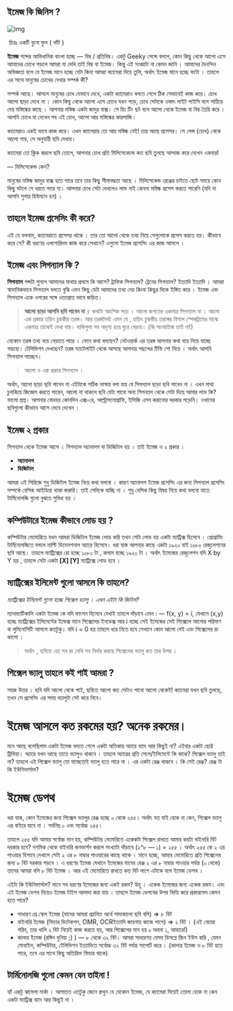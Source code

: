 ## ইমেজ কি জিনিস ?

![img](https://miro.medium.com/max/640/1*r0b-51Mowz5X-aDgIak9Ow.jpeg)

​																				চিত্রঃ একটি বুনো ফুল ( ভাঁট )

**ইমেজ**  শব্দের আভিধানিক বাংলা হচ্ছে — বিম্ব / প্রতিবিম্ব। একটু Geeky সেন্সে  বললে, কোন কিছু থেকে আলো এসে আমাদের চোখে পড়লে আমরা যা দেখি তাই বিম্ব বা  ইমেজ। কিন্তু এই সংজ্ঞাটা না কেমন জানি । আমাদের দৈনন্দিন অভিজ্ঞতা বলে যে  ইমেজ মানে হচ্ছে যেটা কিনা আমরা ক্যামেরা দিয়ে তুলি, অর্থাৎ ইমেজ মানে  হচ্ছে ফটো । তাহলে এর সাথে মানুষের চোখের দেখার সম্পর্ক কী?

সম্পর্ক  আছে। আসলে মানুষের চোখ যেভাবে দেখে, একটা ক্যামেরাও বলতে গেলে ঠিক সেভাবেই  কাজ করে। চোখ আলো ছাড়া দেখে না । কোন কিছু থেকে আলো এসে চোখে যখন পড়ে,  চোখ সেটাকে ওস্তাদ লাইট পাইসি বলে পাঠিয়ে দেয় মস্তিষ্কের কাছে । আপনার  মস্তিষ্ক একটা জাদুর বাক্স। সে হিং টিং ছট বলে আলো থেকে ইমেজ বা বিম্ব তৈরি  করে । আপনি চোখে যা দেখেন সব এই চোখ, আলো আর মস্তিষ্কের কারসাজি।

ক্যামেরাও  একই ভাবে কাজ করে। এখন ক্যামেরার তো আর মস্তিষ্ক নেই! তার আছে প্রসেসর। সে  লেন্স (চোখ) থেকে আলো পায়, সে অনুযায়ী ছবি দেখায়।

ক্যামেরা তো ক্লিক করলে ছবি তোলে, আপনার চোখ প্রতি মিলিসেকেন্ডে কত ছবি তুলছে আন্দাজ করে দেখেন একবার!

— মিলিসেকেন্ড কেন?

মানুষের  মস্তিষ্ক জাদুর বাক্স হতে পারে তবে তার কিছু সীমাবদ্ধতা আছে । মিলিসেকেন্ড  রেঞ্জের চাইতে ছোট সময়ে কোন কিছু ঘটলে সে ধরতে পারে না। আপনার চোখ সেটা  দেখলেও লাভ নাই কেননা মস্তিষ্ক প্রসেস করতে পারেনি (যদি না আপনি সুপার  হিউম্যান হন) ।

## তাহলে ইমেজ প্রসেসিং কী করে?

এই  যে বললাম, ক্যামেরাতে প্রসেসর থাকে । তার তো আলো থেকে তথ্য নিয়ে সেগুলোকে  প্রসেস করতে হয়। কীভাবে করে সে? কী ধরণের এলগোরিদম কাজ করে সেখানে? এগুলো  ইমেজ প্রসেসিং এর কাজ আসলে ।

## ইমেজ এবং সিগন্যাল কি ?

**সিগন্যাল**  শব্দটা শুনলে আমাদের মাথায় প্রথমে কি আসে? ট্রাফিক সিগন্যাল? ট্রেনের  সিগন্যাল? ইত্যাদি ইত্যাদি । আমরা স্বাভাবিকভাবে সিগন্যাল বলতে বুঝি এমন  কিছু যেটা আমাদের তথ্য দেয় কিংবা কিছুর দিকে ইঙ্গিত করে । ইমেজ এবং  সিগন্যাল একে ওপরের সঙ্গে ওতপ্রোত ভাবে জড়িত।

> **আলো ছাড়া আপনি ছবি পাবেন না ।**  কথাটা আংশিক সত্য । আলো জগতের একমাত্র সিগন্যাল না । আলো এক প্রকার তড়িৎ  চুম্বকীয় তরঙ্গ। আর তরঙ্গদৈর্ঘ্য এমন যে , তড়িৎ চুম্বকীয় তরঙ্গের বিশাল  স্পেকট্রামের মাঝে একমাত্র তাকেই দেখা যায়। বাকিগুলা সব অদৃশ্য হয়ে ঘুরে  বেড়ায়। (কি সাংঘাতিক তাই না!)

যেকোন  তরঙ্গ তথ্য বয়ে বেড়াতে পারে । ফোন কথা বলছেন? নেটওয়ার্ক এর তরঙ্গ আপনার  কথা বয়ে নিয়ে যাচ্ছে গন্তব্যে। টেলিভিশন দেখছেন? তরঙ্গ স্যাটেলাইট থেকে  আসছে আপনার পছন্দের টিভি শো নিয়ে । অর্থাৎ আপনি সিগন্যাল পাচ্ছেন।

> আলো ও এক প্রকার সিগন্যাল ।

অর্থাৎ,  আলো ছাড়া ছবি পাবেন না এইটাকে সঠিক ভাষায় বলা যায় যে সিগন্যাল ছাড়া  ছবি পাবেন না । এখন মাথা চুলকিয়ে জিজ্ঞেস করতে পারেন, আলো না থাকলে ছবি  যেটা পাবো অন্য সিগন্যাল থেকে সেটা দিয়ে আমার লাভ কি? ভালো প্রশ্ন। আপনার  বোধহয় কোনদিন এক্স-রে, আল্ট্রাসনোগ্রাফি, ইসিজি এসব করানোর দরকার পড়েনি।  ওখানের ছবিগুলো কীভাবে আসে ভেবে দেখেন ।

## ইমেজ ২ প্রকার

সিগন্যাল থেকে ইমেজ আসে । সিগন্যাল অ্যানালগ বা ডিজিটাল হয় । তাই ইমেজ ও ২ প্রকার ।

- **অ্যানালগ**
- **ডিজিটাল**

আমরা  এই সিরিজে শুধু ডিজিটাল ইমেজ নিয়ে কথা বলবো । কারণ অ্যানালগ ইমেজ  প্রসেসিং এর জন্য সিগন্যাল প্রসেসিং সম্পর্কে বেসিক আইডিয়া থাকা জরুরি।  তাই সেদিকে যাচ্ছি না । শুধু বেসিক কিছু বিষয় নিয়ে কথা বলবো যাতে  টার্মিনোলজি গুলো বুঝতে সুবিধা হয় ।

## কম্পিউটারে ইমেজ কীভাবে লোড হয় ?

কম্পিউটার  মেমোরিতে যখন আমরা ডিজিটাল ইমেজ লোড করি তখন সেটা লোড হয় একটা  ম্যাট্রিক্স হিসেবে । প্রোগ্রামিং টার্মিনোলজিতে বললে মাল্টি ডিমেনশনাল  অ্যারে হিসেবে। ধরা যাক আপনার কাছে একটা ১৯২০ বাই ১০৮০ রেজুলেশনের ছবি আছে।  তাহলে ম্যাট্রিক্সের রো হচ্ছে ১০৮০ টা , কলাম হচ্ছে ১৯২০ টা । অর্থাৎ  ইমেজের রেজুলেশন যদি X by Y হয় , তাহলে সেটা একটা **[X] [Y]** ম্যাট্রিক্সে লোড হবে ।

## ম্যাট্রিক্সের ইলিমেন্ট গুলো আসলে কি তাহলে?

*ম্যাট্রিক্সের ইলিমেন্ট গুলো হচ্ছে পিক্সেল ভ্যালু । এখন এইটা কি জিনিস?*

ম্যাথম্যাটিকালি একটা ইমেজ কে যদি ফাংশন হিসেবে দেখাই তাহলে দাঁড়াবে এমন :
  — f(x, y) = i, যেখানে (x,y) হচ্ছে ম্যাট্রিক্সের ইলিমেন্টের ইন্ডেক্স  মানে পিক্সেলের ইনডেক্স আর i হচ্ছে সেই ইমেজের সেই পিক্সেলে আলোর পরিমাণ বা  লুমিনোসিটি আসলে কতটুকু। যদি i = 0 হয় তাহলে ধরে নিতে হবে সেখানে কোন আলো  নেই এবং পিক্সেলের রং কালো ।

> অর্থাৎ , ছবিতে এত সব রং দেখি সব নির্ভর করছে পিক্সেলের ভ্যালু কত তার উপর ।

## পিক্সেল ভ্যালু তাহলে কই পাই আমরা ?

সহজ  উত্তর । ছবি যদি আলো থেকে পাই, ছবিতে আলো কত সেটাও পাবো আলো থেকেই!  ক্যামেরা যখন ছবি তুলছে, তখন সে প্রসেসিং এর সময় ভ্যালুটা সেট করে নিবে।

# ইমেজ আসলে কত রকমের হয়? অনেক রকমের।

মনে  আছে বলেছিলাম একটা ইমেজ বলতে গেলে একটা অতিকায় অ্যারে বাদে আর কিছুই না?  এইবার একটা ছোট্ট ট্রিভিয়া। অ্যারে যখন আছে তাতে ভ্যালুও থাকবে । তাহলে  অ্যারের প্রতি সেলে/ইলিমেন্টে কি থাকে? পিক্সেল ভ্যালু তাই না? তাহলে এই  পিক্সেল ভ্যালু তো যাচ্ছেতাই ভ্যালু হতে পারে না । এর একটা রেঞ্জ থাকবে ।  কি সেই রেঞ্জ? রেঞ্জ টা কি ইউনিভার্সাল?

# ইমেজ ডেপথ

ধরা  যাক, কোন ইমেজের জন্য পিক্সেল ভ্যালুর রেঞ্জ হচ্ছে ০ থেকে ২৫৫। অর্থাৎ যত  যাই হোক না কেন, পিক্সেল ভ্যালু এর বাইরে যাবে না । সর্বনিম্ন ০ এবং  সর্বোচ্চ ২৫৫।

তাহলে  ২৫৫ যদি আমার সর্বোচ্চ মান হয়, কম্পিউটার মেমোরিতে একেকটা পিক্সেল রাখতে  আমার কয়টা বাইনারি বিট দরকার হবে? দশমিক থেকে বাইনারি কনভার্শন করলে  সংখ্যাটা দাঁড়াবে (২^৮ — ১) = ২৫৫ । অর্থাৎ ২৫৫ কে ২ এর পাওয়ার হিসাবে  দেখালে সেটা ২ এর ৮ নাম্বার পাওয়ারের কাছে থাকে । মানে হচ্ছে, আমার  মেমোরিতে প্রতি পিক্সেলের জন্য ৮ বিট দরকার পড়বে । এ ধরণের ইমেজ যেখানে  ইমেজের মানের রেঞ্জ ২ এর ৮ নাম্বার পাওয়ার পর্যন্ত (০ থেকে) তাদের আমরা  বলি ৮ বিট ইমেজ । আর এই মেমোরিতে রাখতে কত বিট লাগে এটাকে বলে ইমেজ ডেপথ ।

এইটা  কি ইউনিভার্সাল? মানে সব ধরণের ইমেজের জন্য একই রকম? উহু । একেক ইমেজের  জন্য একেক রকম। এবং এই ইমেজ ডেপথ দিয়েও ইমেজ টাইপ আলাদা করা যায় । তাহলে  ইমেজ ডেপথের উপর ভিত্তি করে প্রকারভেদ কেমন হতে পারে?

- সাধারণ গ্রে স্কেল ইমেজ (যাদের আমরা প্রচলিত অর্থে সাদাকালো ছবি বলি) => ৮ বিট
- বাইনারি  ইমেজ (ফিচার ডিটেকশন, OMR, OCRইত্যাদি জায়গায় কাজে লাগে) => ২ বিট ।  (এই বেচারা গরিব, তার খালি ২ বিট নিয়েই কাজ করতে হয়, আর পিক্সেলের মান  হয় ০ অথবা ১, আহারে!)
- কালার  ইমেজ (রঙ্গিন দুনিয়া ;) ) — ৮ থেকে ৩২ বিট। আমরা সাধারণত যেসব ডিসপ্লে  স্ক্রিন ইউস করি , যেমন মোবাইল, কম্পিউটার, টেলিভিশন ইত্যাদিতে সর্বোচ্চ ৩২  বিট পর্যন্ত সাপোর্ট করে । (কালার ইমেজ ও ৮ বিট হতে পারে, তবে এর সাথে  কিছু অতিরিক্ত ফিচার থাকে)

## টার্মিনোলজি গুলো কেমন যেন তাইনা !

হ্যাঁ  একটু ঝামেলা মার্কা । আপাতত এতটুকু জেনে রাখুন যে যেকোন ইমেজ, যে ক্যামেরা  দিয়েই তোলা হোক না কেন একটা ম্যাট্রিক্স বাদে আর কিছুই না ।
